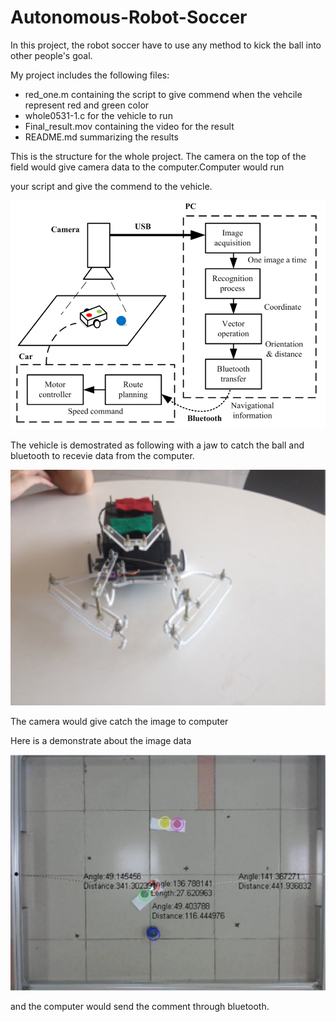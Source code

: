 # Autonomous-Robot-Soccer

In this project, the robot soccer have to use any method to kick the ball into other people's goal.

[image1]: ./Final_Project_Picture/Project_structure.png "Model Visualization"
[image2]: ./Final_Project_Picture/computer_vision.png "Center Image"
[image3]: ./Final_Project_Picture/vehicle.png "vehicle"

My project includes the following files:
* red_one.m containing the script to give commend when the vehcile represent red and green color
* whole0531-1.c for the vehicle to run
* Final_result.mov containing the video for the result
* README.md summarizing the results


This is the structure for the whole project. The camera on the top of the field would give camera data to the computer.Computer would run

your script and give the commend to the vehicle.

![center image][image1]

The vehicle is demostrated as following with a jaw to catch the ball and bluetooth to recevie data from the computer.

![center image][image3]

The camera would give catch the image to computer 

Here is a demonstrate about the image data

![center image][image2]

and the computer would send the comment through bluetooth.





